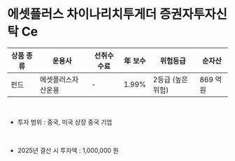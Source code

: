 # 에셋플러스 차이나리치투게더 증권자투자신탁 Ce

| 상품 종류 | 운용사 | 선취수수료 | 年 보수 | 위험등급 | 순자산 |
|---|---|---|---|------|---|
| 펀드 | 에셋플러스자산운용 | - | 1.99% | 2등급 (높은위험) | 869 억원 |

<br>

* 투자 범위 : 중국, 미국 상장 중국 기업

<br>

* 2025년 결산 시 투자액 : 1,000,000 원
